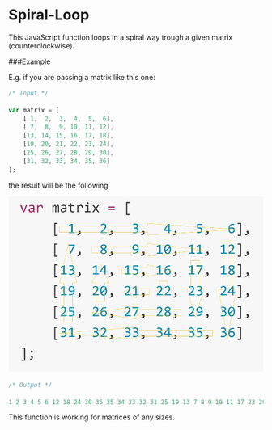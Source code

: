 # Spiral-Loop

This JavaScript function loops in a spiral way trough a given matrix (counterclockwise).

###Example

E.g. if you are passing a matrix like this one:

```javascript
/* Input */

var matrix = [
    [ 1,  2,  3,  4,  5,  6],
    [ 7,  8,  9, 10, 11, 12],
    [13, 14, 15, 16, 17, 18],
    [19, 20, 21, 22, 23, 24],
    [25, 26, 27, 28, 29, 30],
    [31, 32, 33, 34, 35, 36]
];
```

the result will be the following

![alt text][matrix]

[matrix]: https://github.com/Ferie/Spiral-Loop/blob/master/Spiral-Loop.jpg "Spiral Loop example"

```javascript
/* Output */

1 2 3 4 5 6 12 18 24 30 36 35 34 33 32 31 25 19 13 7 8 9 10 11 17 23 29 28 27 26 20 14 15 16 22 21
```

This function is working for matrices of any sizes.
